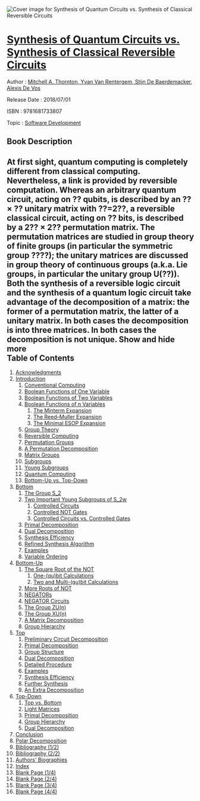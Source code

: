 ![Cover image for Synthesis of Quantum Circuits vs. Synthesis of Classical Reversible Circuits](https://imgdetail.ebookreading.net/cover/cover/20200215/EB9781681733807.jpg)

[Synthesis of Quantum Circuits vs. Synthesis of Classical Reversible Circuits](https://ebookreading.net/view/book/Synthesis+of+Quantum+Circuits+vs.+Synthesis+of+Classical+Reversible+Circuits-EB9781681733807_1.html "Synthesis of Quantum Circuits vs. Synthesis of Classical Reversible Circuits")
====================================================================================================================

Author : [Mitchell A. Thornton](https://ebookreading.net/search/author/Mitchell+A.+Thornton),[ Yvan Van Rentergem](https://ebookreading.net/search/author/+Yvan+Van+Rentergem),[ Stijn De Baerdemacker](https://ebookreading.net/search/author/+Stijn+De+Baerdemacker),[ Alexis De Vos](https://ebookreading.net/search/author/+Alexis+De+Vos)

Release Date : 2018/07/01

ISBN : 9781681733807

Topic : [Software Development](https://ebookreading.net/search/category/software-development)

Book Description
-----------------

 At first sight, quantum computing is completely different from classical computing. Nevertheless, a link is provided by reversible computation.
Whereas an arbitrary quantum circuit, acting on ?? qubits, is described by an ?? × ?? unitary matrix with ??=2??, a reversible classical circuit, acting on ?? bits, is described by a 2?? × 2?? permutation matrix. The permutation matrices are studied in group theory of finite groups (in particular the symmetric group ????); the unitary matrices are discussed in group theory of continuous groups (a.k.a. Lie groups, in particular the unitary group U(??)).
Both the synthesis of a reversible logic circuit and the synthesis of a quantum logic circuit take advantage of the decomposition of a matrix: the former of a permutation matrix, the latter of a unitary matrix. In both cases the decomposition is into three matrices. In both cases the decomposition is not unique.
        Show and hide more                
Table of Contents
-----------------

1. [Acknowledgments](https://ebookreading.net/view/book/Synthesis+of+Quantum+Circuits+vs.+Synthesis+of+Classical+Reversible+Circuits-EB9781681733807_5.html)
1. [Introduction](https://ebookreading.net/view/book/Synthesis+of+Quantum+Circuits+vs.+Synthesis+of+Classical+Reversible+Circuits-EB9781681733807_6.html)
    1. [Conventional Computing](https://ebookreading.net/view/book/Synthesis+of+Quantum+Circuits+vs.+Synthesis+of+Classical+Reversible+Circuits-EB9781681733807_6.html)
    1. [Boolean Functions of One Variable](https://ebookreading.net/view/book/Synthesis+of+Quantum+Circuits+vs.+Synthesis+of+Classical+Reversible+Circuits-EB9781681733807_6.html)
    1. [Boolean Functions of Two Variables](https://ebookreading.net/view/book/Synthesis+of+Quantum+Circuits+vs.+Synthesis+of+Classical+Reversible+Circuits-EB9781681733807_7.html)
    1. [Boolean Functions of n Variables](https://ebookreading.net/view/book/Synthesis+of+Quantum+Circuits+vs.+Synthesis+of+Classical+Reversible+Circuits-EB9781681733807_8.html)
        1. [The Minterm Expansion](https://ebookreading.net/view/book/Synthesis+of+Quantum+Circuits+vs.+Synthesis+of+Classical+Reversible+Circuits-EB9781681733807_8.html)
        1. [The Reed–Muller Expansion](https://ebookreading.net/view/book/Synthesis+of+Quantum+Circuits+vs.+Synthesis+of+Classical+Reversible+Circuits-EB9781681733807_9.html)
        1. [The Minimal ESOP Expansion](https://ebookreading.net/view/book/Synthesis+of+Quantum+Circuits+vs.+Synthesis+of+Classical+Reversible+Circuits-EB9781681733807_10.html)
    1. [Group Theory](https://ebookreading.net/view/book/Synthesis+of+Quantum+Circuits+vs.+Synthesis+of+Classical+Reversible+Circuits-EB9781681733807_11.html)
    1. [Reversible Computing](https://ebookreading.net/view/book/Synthesis+of+Quantum+Circuits+vs.+Synthesis+of+Classical+Reversible+Circuits-EB9781681733807_12.html)
    1. [Permutation Groups](https://ebookreading.net/view/book/Synthesis+of+Quantum+Circuits+vs.+Synthesis+of+Classical+Reversible+Circuits-EB9781681733807_13.html)
    1. [A Permutation Decomposition](https://ebookreading.net/view/book/Synthesis+of+Quantum+Circuits+vs.+Synthesis+of+Classical+Reversible+Circuits-EB9781681733807_14.html)
    1. [Matrix Groups](https://ebookreading.net/view/book/Synthesis+of+Quantum+Circuits+vs.+Synthesis+of+Classical+Reversible+Circuits-EB9781681733807_15.html)
    1. [Subgroups](https://ebookreading.net/view/book/Synthesis+of+Quantum+Circuits+vs.+Synthesis+of+Classical+Reversible+Circuits-EB9781681733807_16.html)
    1. [Young Subgroups](https://ebookreading.net/view/book/Synthesis+of+Quantum+Circuits+vs.+Synthesis+of+Classical+Reversible+Circuits-EB9781681733807_16.html)
    1. [Quantum Computing](https://ebookreading.net/view/book/Synthesis+of+Quantum+Circuits+vs.+Synthesis+of+Classical+Reversible+Circuits-EB9781681733807_17.html)
    1. [Bottom-Up vs. Top-Down](https://ebookreading.net/view/book/Synthesis+of+Quantum+Circuits+vs.+Synthesis+of+Classical+Reversible+Circuits-EB9781681733807_18.html)
1. [Bottom](https://ebookreading.net/view/book/Synthesis+of+Quantum+Circuits+vs.+Synthesis+of+Classical+Reversible+Circuits-EB9781681733807_19.html)
    1. [The Group S_2](https://ebookreading.net/view/book/Synthesis+of+Quantum+Circuits+vs.+Synthesis+of+Classical+Reversible+Circuits-EB9781681733807_19.html)
    1. [Two Important Young Subgroups of S_2w](https://ebookreading.net/view/book/Synthesis+of+Quantum+Circuits+vs.+Synthesis+of+Classical+Reversible+Circuits-EB9781681733807_20.html)
        1. [Controlled Circuits](https://ebookreading.net/view/book/Synthesis+of+Quantum+Circuits+vs.+Synthesis+of+Classical+Reversible+Circuits-EB9781681733807_20.html)
        1. [Controlled NOT Gates](https://ebookreading.net/view/book/Synthesis+of+Quantum+Circuits+vs.+Synthesis+of+Classical+Reversible+Circuits-EB9781681733807_21.html)
        1. [Controlled Circuits vs. Controlled Gates](https://ebookreading.net/view/book/Synthesis+of+Quantum+Circuits+vs.+Synthesis+of+Classical+Reversible+Circuits-EB9781681733807_22.html)
    1. [Primal Decomposition](https://ebookreading.net/view/book/Synthesis+of+Quantum+Circuits+vs.+Synthesis+of+Classical+Reversible+Circuits-EB9781681733807_23.html)
    1. [Dual Decomposition](https://ebookreading.net/view/book/Synthesis+of+Quantum+Circuits+vs.+Synthesis+of+Classical+Reversible+Circuits-EB9781681733807_24.html)
    1. [Synthesis Efficiency](https://ebookreading.net/view/book/Synthesis+of+Quantum+Circuits+vs.+Synthesis+of+Classical+Reversible+Circuits-EB9781681733807_25.html)
    1. [Refined Synthesis Algorithm](https://ebookreading.net/view/book/Synthesis+of+Quantum+Circuits+vs.+Synthesis+of+Classical+Reversible+Circuits-EB9781681733807_26.html)
    1. [Examples](https://ebookreading.net/view/book/Synthesis+of+Quantum+Circuits+vs.+Synthesis+of+Classical+Reversible+Circuits-EB9781681733807_27.html)
    1. [Variable Ordering](https://ebookreading.net/view/book/Synthesis+of+Quantum+Circuits+vs.+Synthesis+of+Classical+Reversible+Circuits-EB9781681733807_28.html)
1. [Bottom-Up](https://ebookreading.net/view/book/Synthesis+of+Quantum+Circuits+vs.+Synthesis+of+Classical+Reversible+Circuits-EB9781681733807_29.html)
    1. [The Square Root of the NOT](https://ebookreading.net/view/book/Synthesis+of+Quantum+Circuits+vs.+Synthesis+of+Classical+Reversible+Circuits-EB9781681733807_29.html)
        1. [One-(qu)bit Calculations](https://ebookreading.net/view/book/Synthesis+of+Quantum+Circuits+vs.+Synthesis+of+Classical+Reversible+Circuits-EB9781681733807_29.html)
        1. [Two and Multi-(qu)bit Calculations](https://ebookreading.net/view/book/Synthesis+of+Quantum+Circuits+vs.+Synthesis+of+Classical+Reversible+Circuits-EB9781681733807_30.html)
    1. [More Roots of NOT](https://ebookreading.net/view/book/Synthesis+of+Quantum+Circuits+vs.+Synthesis+of+Classical+Reversible+Circuits-EB9781681733807_31.html)
    1. [NEGATORs](https://ebookreading.net/view/book/Synthesis+of+Quantum+Circuits+vs.+Synthesis+of+Classical+Reversible+Circuits-EB9781681733807_32.html)
    1. [NEGATOR Circuits](https://ebookreading.net/view/book/Synthesis+of+Quantum+Circuits+vs.+Synthesis+of+Classical+Reversible+Circuits-EB9781681733807_33.html)
    1. [The Group ZU(n)](https://ebookreading.net/view/book/Synthesis+of+Quantum+Circuits+vs.+Synthesis+of+Classical+Reversible+Circuits-EB9781681733807_34.html)
    1. [The Group XU(n)](https://ebookreading.net/view/book/Synthesis+of+Quantum+Circuits+vs.+Synthesis+of+Classical+Reversible+Circuits-EB9781681733807_35.html)
    1. [A Matrix Decomposition](https://ebookreading.net/view/book/Synthesis+of+Quantum+Circuits+vs.+Synthesis+of+Classical+Reversible+Circuits-EB9781681733807_36.html)
    1. [Group Hierarchy](https://ebookreading.net/view/book/Synthesis+of+Quantum+Circuits+vs.+Synthesis+of+Classical+Reversible+Circuits-EB9781681733807_37.html)
1. [Top](https://ebookreading.net/view/book/Synthesis+of+Quantum+Circuits+vs.+Synthesis+of+Classical+Reversible+Circuits-EB9781681733807_38.html)
    1. [Preliminary Circuit Decomposition](https://ebookreading.net/view/book/Synthesis+of+Quantum+Circuits+vs.+Synthesis+of+Classical+Reversible+Circuits-EB9781681733807_38.html)
    1. [Primal Decomposition](https://ebookreading.net/view/book/Synthesis+of+Quantum+Circuits+vs.+Synthesis+of+Classical+Reversible+Circuits-EB9781681733807_39.html)
    1. [Group Structure](https://ebookreading.net/view/book/Synthesis+of+Quantum+Circuits+vs.+Synthesis+of+Classical+Reversible+Circuits-EB9781681733807_40.html)
    1. [Dual Decomposition](https://ebookreading.net/view/book/Synthesis+of+Quantum+Circuits+vs.+Synthesis+of+Classical+Reversible+Circuits-EB9781681733807_41.html)
    1. [Detailed Procedure](https://ebookreading.net/view/book/Synthesis+of+Quantum+Circuits+vs.+Synthesis+of+Classical+Reversible+Circuits-EB9781681733807_42.html)
    1. [Examples](https://ebookreading.net/view/book/Synthesis+of+Quantum+Circuits+vs.+Synthesis+of+Classical+Reversible+Circuits-EB9781681733807_43.html)
    1. [Synthesis Efficiency](https://ebookreading.net/view/book/Synthesis+of+Quantum+Circuits+vs.+Synthesis+of+Classical+Reversible+Circuits-EB9781681733807_44.html)
    1. [Further Synthesis](https://ebookreading.net/view/book/Synthesis+of+Quantum+Circuits+vs.+Synthesis+of+Classical+Reversible+Circuits-EB9781681733807_45.html)
    1. [An Extra Decomposition](https://ebookreading.net/view/book/Synthesis+of+Quantum+Circuits+vs.+Synthesis+of+Classical+Reversible+Circuits-EB9781681733807_45.html)
1. [Top-Down](https://ebookreading.net/view/book/Synthesis+of+Quantum+Circuits+vs.+Synthesis+of+Classical+Reversible+Circuits-EB9781681733807_46.html)
    1. [Top vs. Bottom](https://ebookreading.net/view/book/Synthesis+of+Quantum+Circuits+vs.+Synthesis+of+Classical+Reversible+Circuits-EB9781681733807_46.html)
    1. [Light Matrices](https://ebookreading.net/view/book/Synthesis+of+Quantum+Circuits+vs.+Synthesis+of+Classical+Reversible+Circuits-EB9781681733807_47.html)
    1. [Primal Decomposition](https://ebookreading.net/view/book/Synthesis+of+Quantum+Circuits+vs.+Synthesis+of+Classical+Reversible+Circuits-EB9781681733807_48.html)
    1. [Group Hierarchy](https://ebookreading.net/view/book/Synthesis+of+Quantum+Circuits+vs.+Synthesis+of+Classical+Reversible+Circuits-EB9781681733807_49.html)
    1. [Dual Decomposition](https://ebookreading.net/view/book/Synthesis+of+Quantum+Circuits+vs.+Synthesis+of+Classical+Reversible+Circuits-EB9781681733807_50.html)
1. [Conclusion](https://ebookreading.net/view/book/Synthesis+of+Quantum+Circuits+vs.+Synthesis+of+Classical+Reversible+Circuits-EB9781681733807_51.html)
1. [Polar Decomposition](https://ebookreading.net/view/book/Synthesis+of+Quantum+Circuits+vs.+Synthesis+of+Classical+Reversible+Circuits-EB9781681733807_52.html)
1. [Bibliography (1/2)](https://ebookreading.net/view/book/Synthesis+of+Quantum+Circuits+vs.+Synthesis+of+Classical+Reversible+Circuits-EB9781681733807_53.html)
1. [Bibliography (2/2)](https://ebookreading.net/view/book/Synthesis+of+Quantum+Circuits+vs.+Synthesis+of+Classical+Reversible+Circuits-EB9781681733807_54.html)
1. [Authors&#39; Biographies](https://ebookreading.net/view/book/Synthesis+of+Quantum+Circuits+vs.+Synthesis+of+Classical+Reversible+Circuits-EB9781681733807_55.html)
1. [Index](https://ebookreading.net/view/book/Synthesis+of+Quantum+Circuits+vs.+Synthesis+of+Classical+Reversible+Circuits-EB9781681733807_56.html)
1. [Blank Page (1/4)](https://ebookreading.net/view/book/Synthesis+of+Quantum+Circuits+vs.+Synthesis+of+Classical+Reversible+Circuits-EB9781681733807_1.html)
1. [Blank Page (2/4)](https://ebookreading.net/view/book/Synthesis+of+Quantum+Circuits+vs.+Synthesis+of+Classical+Reversible+Circuits-EB9781681733807_2.html)
1. [Blank Page (3/4)](https://ebookreading.net/view/book/Synthesis+of+Quantum+Circuits+vs.+Synthesis+of+Classical+Reversible+Circuits-EB9781681733807_3.html)
1. [Blank Page (4/4)](https://ebookreading.net/view/book/Synthesis+of+Quantum+Circuits+vs.+Synthesis+of+Classical+Reversible+Circuits-EB9781681733807_4.html)
